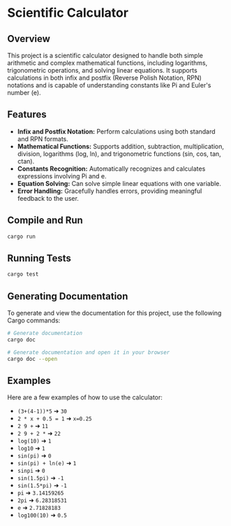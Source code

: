 
# Scientific Calculator

## Overview

This project is a scientific calculator designed to handle both simple arithmetic and complex mathematical functions, including logarithms, trigonometric operations, and solving linear equations. It supports calculations in both infix and postfix (Reverse Polish Notation, RPN) notations and is capable of understanding constants like Pi and Euler's number (e).

## Features

- **Infix and Postfix Notation:** Perform calculations using both standard and RPN formats.
- **Mathematical Functions:** Supports addition, subtraction, multiplication, division, logarithms (log, ln), and trigonometric functions (sin, cos, tan, ctan).
- **Constants Recognition:** Automatically recognizes and calculates expressions involving Pi and e.
- **Equation Solving:** Can solve simple linear equations with one variable.
- **Error Handling:** Gracefully handles errors, providing meaningful feedback to the user.

## Compile and Run

```bash
cargo run
```

## Running Tests

```bash
cargo test
```

## Generating Documentation
To generate and view the documentation for this project, use the following Cargo commands:
```bash
# Generate documentation
cargo doc

# Generate documentation and open it in your browser
cargo doc --open
```

## Examples

Here are a few examples of how to use the calculator:

* `(3+(4-1))*5` ➜ `30`
* `2 * x + 0.5 = 1` ➜ `x=0.25`
* `2 9 +` ➜ `11`
* `2 9 + 2 *` ➜ `22`
* `log(10)` ➜ `1`
* `log10` ➜ `1`
* `sin(pi)` ➜ `0`
* `sin(pi) + ln(e)` ➜ `1`
* `sinpi` ➜ `0`
* `sin(1.5pi)` ➜ `-1`
* `sin(1.5*pi)` ➜ `-1`
* `pi` ➜ `3.14159265`
* `2pi` ➜ `6.28318531`
* `e` ➜ `2.71828183`
* `log100(10)` ➜ `0.5`